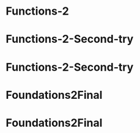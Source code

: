 # Functions-2
# Functions-2-Second-try
# Functions-2-Second-try
# Foundations2Final
# Foundations2Final
